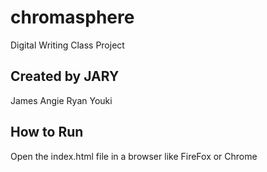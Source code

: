 # chromasphere
Digital Writing Class Project

## Created by JARY
James
Angie
Ryan
Youki

## How to Run
Open the index.html file in a browser like FireFox or Chrome